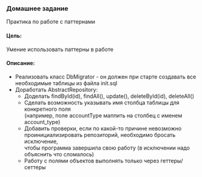 ### Домашнее задание
Практика по работе с паттернами

#### Цель: 
Умение использовать паттерны в работе

#### Описание:
* Реализовать класс DbMigrator - он должен при старте создавать все необходимые таблицы из файла init.sql
* Доработать AbstractRepository:
  * Доделать findById(id), findAll(), update(), deleteById(id), deleteAll()
  * Сделать возможность указывать имя столбца таблицы для конкретного поля<br>
    (например, поле accountType маппить на столбец с именем account_type)
  * Добавить проверки, если по какой-то причине невозможно проинициализировать репозиторий, необходимо бросать исключение,<br>
    чтобы программа завершила свою работу (в исключении надо объяснить что сломалось)
  * Работу с полями объектов выполнять только через геттеры/сеттеры
